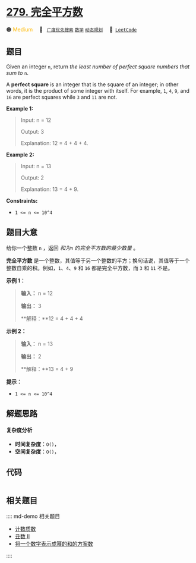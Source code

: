 # [279. 完全平方数](https://leetcode.com/problems/perfect-squares)

🟠 <font color=#ffb800>Medium</font>&emsp; 🔖&ensp; [`广度优先搜索`](/leetcode/outline/tag/breadth-first-search.md) [`数学`](/leetcode/outline/tag/math.md) [`动态规划`](/leetcode/outline/tag/dynamic-programming.md)&emsp; 🔗&ensp;[`LeetCode`](https://leetcode.com/problems/perfect-squares)


## 题目

Given an integer `n`, return _the least number of perfect square numbers that
sum to_ `n`.

A **perfect square** is an integer that is the square of an integer; in other
words, it is the product of some integer with itself. For example, `1`, `4`,
`9`, and `16` are perfect squares while `3` and `11` are not.



**Example 1:**

> Input: n = 12
> 
> Output: 3
> 
> Explanation: 12 = 4 + 4 + 4.

**Example 2:**

> Input: n = 13
> 
> Output: 2
> 
> Explanation: 13 = 4 + 9.

**Constraints:**

  * `1 <= n <= 10^4`


## 题目大意

给你一个整数 `n` ，返回 _和为`n` 的完全平方数的最少数量_ 。

**完全平方数** 是一个整数，其值等于另一个整数的平方；换句话说，其值等于一个整数自乘的积。例如，`1`、`4`、`9` 和 `16` 都是完全平方数，而
`3` 和 `11` 不是。



**示例  1：**

> 
> 
> 
> 
> 
> **输入：** n = 12
> 
> **输出：** 3 
> 
> **解释：**12 = 4 + 4 + 4

**示例 2：**

> 
> 
> 
> 
> 
> **输入：** n = 13
> 
> **输出：** 2
> 
> **解释：**13 = 4 + 9



**提示：**

  * `1 <= n <= 10^4`


## 解题思路

#### 复杂度分析

- **时间复杂度**：`O()`，
- **空间复杂度**：`O()`，

## 代码

```javascript

```

## 相关题目

:::: md-demo 相关题目
- [计数质数](https://leetcode.com/problems/count-primes)
- [丑数 II](https://leetcode.com/problems/ugly-number-ii)
- [将一个数字表示成幂的和的方案数](https://leetcode.com/problems/ways-to-express-an-integer-as-sum-of-powers)

::::
